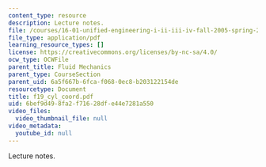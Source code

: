 ```yaml
---
content_type: resource
description: Lecture notes.
file: /courses/16-01-unified-engineering-i-ii-iii-iv-fall-2005-spring-2006/6bef9d498fa2f71628dfe44e7281a550_f19_cyl_coord.pdf
file_type: application/pdf
learning_resource_types: []
license: https://creativecommons.org/licenses/by-nc-sa/4.0/
ocw_type: OCWFile
parent_title: Fluid Mechanics
parent_type: CourseSection
parent_uid: 6a5f667b-6fca-f068-0ec8-b203122154de
resourcetype: Document
title: f19_cyl_coord.pdf
uid: 6bef9d49-8fa2-f716-28df-e44e7281a550
video_files:
  video_thumbnail_file: null
video_metadata:
  youtube_id: null
---
```

Lecture notes.